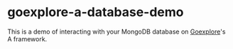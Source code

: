 # goexplore-a-database-demo

This is a demo of interacting with your MongoDB database on [Goexplore](https://goaddon.com/en/addons/5bb227d283c3360abe01e036)'s A framework.
